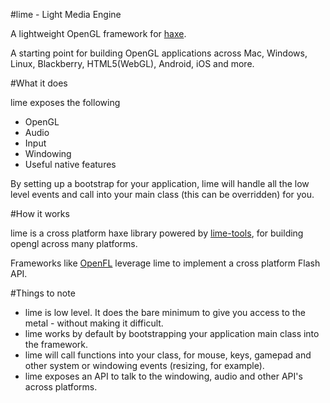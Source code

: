 #lime - Light Media Engine

A lightweight OpenGL framework for [haxe](http://haxe.org).

A starting point for building OpenGL applications across Mac, Windows, Linux, Blackberry, HTML5(WebGL), Android, iOS and more.

#What it does
	
lime exposes the following

- OpenGL
- Audio
- Input
- Windowing
- Useful native features

By setting up a bootstrap for your application, lime will handle all the low level events and call into your main class (this can be overridden) for you. 

#How it works

lime is a cross platform haxe library powered by [lime-tools](http://github.com/openfl/lime-tools), for building opengl across many platforms. 

Frameworks like [OpenFL](http://github.com/openfl) leverage lime to implement a cross platform Flash API.

#Things to note

- lime is low level. It does the bare minimum to give you access to the metal - without making it difficult.
- lime works by default by bootstrapping your application main class into the framework. 
- lime will call functions into your class, for mouse, keys, gamepad and other system or windowing events (resizing, for example).
- lime exposes an API to talk to the windowing, audio and other API's across platforms.
